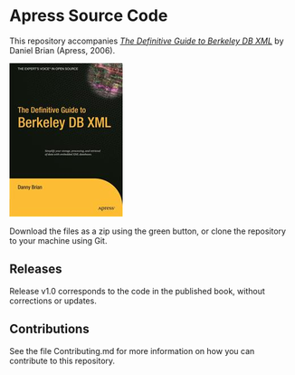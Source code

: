 # Apress Source Code

This repository accompanies [*The Definitive Guide to Berkeley DB XML*](http://www.apress.com/9781590596661) by Daniel Brian (Apress, 2006).

![Cover image](9781590596661.jpg)

Download the files as a zip using the green button, or clone the repository to your machine using Git.

## Releases

Release v1.0 corresponds to the code in the published book, without corrections or updates.

## Contributions

See the file Contributing.md for more information on how you can contribute to this repository.
